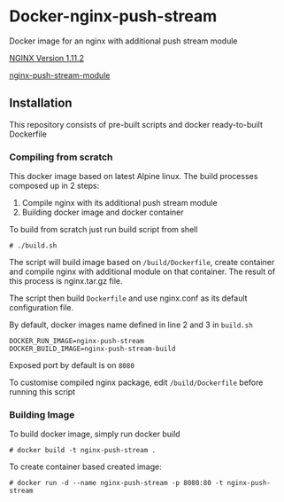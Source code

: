 # Docker-nginx-push-stream
Docker image for an nginx with additional push stream module

[NGINX Version 1.11.2](http://nginx.org/download/nginx-1.11.2.tar.gz)

[nginx-push-stream-module](https://github.com/wandenberg/nginx-push-stream-module)

## Installation
This repository consists of pre-built scripts and docker ready-to-built Dockerfile

### Compiling from scratch
This docker image based on latest Alpine linux. The build processes composed up in 2 steps:
1. Compile nginx with its additional push stream module
2. Building docker image and docker container

To build from scratch just run build script from shell

```
# ./build.sh
```

The script will build image based on ```/build/Dockerfile```, create container and compile nginx with additional module on that container. The result of this process is nginx.tar.gz file.

The script then build ```Dockerfile```  and use nginx.conf as its default configuration file. 

By default, docker images name defined in line 2 and 3 in ```build.sh```
```
DOCKER_RUN_IMAGE=nginx-push-stream
DOCKER_BUILD_IMAGE=nginx-push-stream-build
```
Exposed port by default is on ```8080```

To customise compiled nginx package, edit ```/build/Dockerfile``` before running this script

### Building Image
To build docker image, simply run docker build

``` 
# docker build -t nginx-push-stream .
```

To create container based created image:
```
# docker run -d --name nginx-push-stream -p 8080:80 -t nginx-push-stream
```
